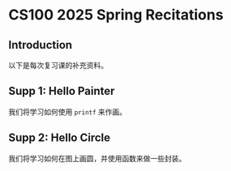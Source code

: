 # CS100 2025 Spring Recitations

## Introduction

以下是每次复习课的补充资料。

## Supp 1: Hello Painter

我们将学习如何使用 `printf` 来作画。

## Supp 2: Hello Circle

我们将学习如何在图上画圆，并使用函数来做一些封装。
